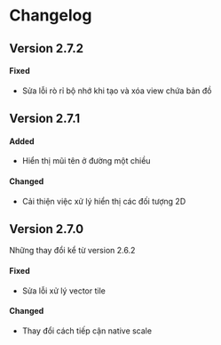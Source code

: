 # Changelog

## Version 2.7.2

#### Fixed

- Sửa lỗi rò rỉ bộ nhớ khi tạo và xóa view chứa bản đồ

## Version 2.7.1

#### Added

- Hiển thị mũi tên ở đường một chiều

#### Changed

- Cải thiện việc xử lý hiển thị các đối tượng 2D

## Version 2.7.0

Những thay đổi kể từ version 2.6.2

<!-- #### Added -->

#### Fixed

- Sửa lỗi xử lý vector tile

#### Changed

- Thay đổi cách tiếp cận native scale

<!-- #### Deprecated -->
<!-- #### Removed -->
<!-- #### Security -->
